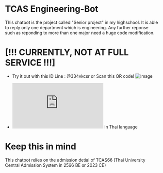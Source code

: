 # TCAS Engineering-Bot 
This chatbot is the project called "Senior project" in my highschool.
It is able to reply only one department which is engineering.
Any further reponse such as reponding to more than one major need a huge code modification.
# [!!! CURRENTLY, NOT AT FULL SERVICE !!!]

  - Try it out with this ID Line : @334vkcsr or Scan this QR code!
  ![image](https://github.com/uzimpp/TCAS-Engineering-Bot/assets/130132510/2827871b-b7dc-4906-ae78-73cf9f3d89d8)

  
  - ![Academic report](https://github.com/uzimpp/TCAS-Engineering-Bot/blob/main/Academic%20report.pdf) in Thai language

# Keep this in mind
  This chatbot relies on the admission detial of TCAS66 (Thai University Central Admission System in 2566 BE or 2023 CE)
